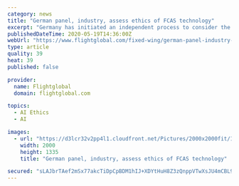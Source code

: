 ```yaml
---
category: news
title: "German panel, industry, assess ethics of FCAS technology"
excerpt: "Germany has initiated an independent process to consider the ethical and legal implications of using autonomy and artificial intelligence as part of a multinational Future Combat Air System, to enter use by around 2040."
publishedDateTime: 2020-05-19T14:36:00Z
webUrl: "https://www.flightglobal.com/fixed-wing/german-panel-industry-assess-ethics-of-fcas-technology/138442.article"
type: article
quality: 39
heat: 39
published: false

provider:
  name: Flightglobal
  domain: flightglobal.com

topics:
  - AI Ethics
  - AI

images:
  - url: "https://d3lcr32v2pp4l1.cloudfront.net/Pictures/2000x2000fit/1/5/4/70154_fcascdassault_319885.jpg"
    width: 2000
    height: 1335
    title: "German panel, industry, assess ethics of FCAS technology"

secured: "sLAJbrTAef2mSx77akcTiDpCpBDM1hIJ+XDYtHuH8Z3zQnppVTwXsJU4mCBL9oJhuUCKCrlqu1A/3fzgE6S0DWr5dwKekABPclE1LuNa4y8D71GOCtIDK9mFJKkLKwUV06WQhTnYYScYljJe9WOa423/5gu4ViSqpI0NArRAHq7jPoeq62kbQjpflV7kSjpdFV/YtLKmbYlMv0/DY1pKecHAiXwWay7lc5mU6CmTdZnI+1eMuZ+qPbYq7DdjqH/TMJGEB4E5n3k+o3JZL5cz2s1lOKJ/g3WvzBODmx3lq9EdQpeOgaxMTVi0rKH2FRBx;iWXi3hent2qUAiPJpw/l5g=="
---
```


